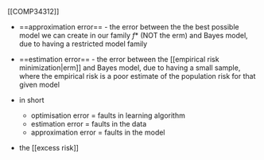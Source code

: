 [[COMP34312]]

- ==approximation error== - the error between the the best possible model we can create in our family $f*$ (NOT the erm) and Bayes model, due to having a restricted model family
- ==estimation error== - the error between the [[empirical risk minimization|erm]] and Bayes model, due to having a small sample, where the empirical risk is a poor estimate of the population risk for that given model

- in short
	- optimisation error = faults in learning algorithm
	- estimation error = faults in the data
	- approximation error = faults in the model

- the [[excess risk]]